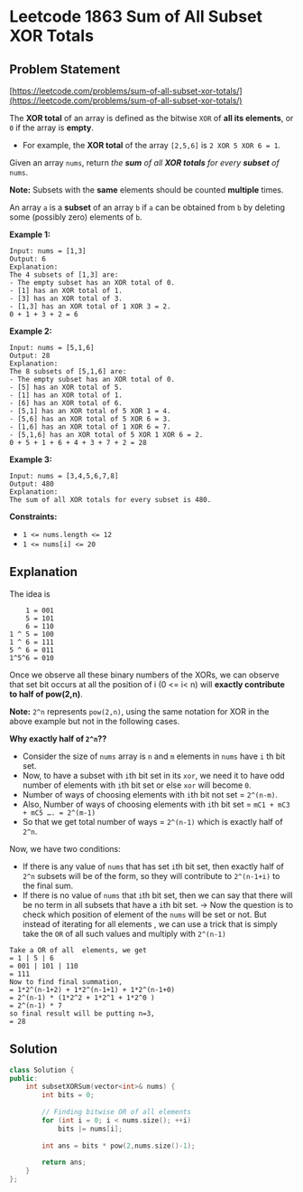 # Leetcode 1863 Sum of All Subset XOR Totals

## Problem Statement

[https://leetcode.com/problems/sum-of-all-subset-xor-totals/](https://leetcode.com/problems/sum-of-all-subset-xor-totals/)

The **XOR total** of an array is defined as the bitwise `XOR` of **all its elements**, or `0` if the array is **empty**.

* For example, the **XOR total** of the array `[2,5,6]` is `2 XOR 5 XOR 6 = 1`.

Given an array `nums`, return _the **sum** of all **XOR totals** for every **subset** of_ `nums`. 

**Note:** Subsets with the **same** elements should be counted **multiple** times.

An array `a` is a **subset** of an array `b` if `a` can be obtained from `b` by deleting some \(possibly zero\) elements of `b`.

**Example 1:**

```text
Input: nums = [1,3]
Output: 6
Explanation: 
The 4 subsets of [1,3] are:
- The empty subset has an XOR total of 0.
- [1] has an XOR total of 1.
- [3] has an XOR total of 3.
- [1,3] has an XOR total of 1 XOR 3 = 2.
0 + 1 + 3 + 2 = 6
```

**Example 2:**

```text
Input: nums = [5,1,6]
Output: 28
Explanation: 
The 8 subsets of [5,1,6] are:
- The empty subset has an XOR total of 0.
- [5] has an XOR total of 5.
- [1] has an XOR total of 1.
- [6] has an XOR total of 6.
- [5,1] has an XOR total of 5 XOR 1 = 4.
- [5,6] has an XOR total of 5 XOR 6 = 3.
- [1,6] has an XOR total of 1 XOR 6 = 7.
- [5,1,6] has an XOR total of 5 XOR 1 XOR 6 = 2.
0 + 5 + 1 + 6 + 4 + 3 + 7 + 2 = 28
```

**Example 3:**

```text
Input: nums = [3,4,5,6,7,8]
Output: 480
Explanation: 
The sum of all XOR totals for every subset is 480.
```

**Constraints:**

* `1 <= nums.length <= 12`
* `1 <= nums[i] <= 20`

## Explanation



The idea is

```text
    1 = 001
    5 = 101
    6 = 110
1 ^ 5 = 100
1 ^ 6 = 111
5 ^ 6 = 011
1^5^6 = 010
```

Once we observe all these binary numbers of the XORs, we can observe that set bit occurs at all the position of i \(0 &lt;= i&lt; n\) will **exactly contribute to half of pow\(2,n\)**.

**Note:** `2^n` represents `pow(2,n)`, using the same notation for XOR in the above example but not in the following cases.

**Why exactly half of `2^n`??**

* Consider the size of `nums` array is `n` and `m` elements in `nums` have `i` th bit set.
* Now, to have a subset with `i`th bit set in its `xor`, we need it to have odd number of elements with `i`th bit set or else `xor` will become `0`.
* Number of ways of choosing elements with `i`th bit not set = `2^(n-m)`.
* Also, Number of ways of choosing elements with `i`th bit set = `mC1 + mC3 + mC5 …. = 2^(m-1)`
* So that we get total number of ways = `2^(n-1)` which is exactly half of `2^n`.

Now, we have two conditions:

* If there is any value of `nums` that has set `i`th bit set, then exactly half of `2^n` subsets will be of the form, so they will contribute to `2^(n-1+i)` to the final sum.
* If there is no value of `nums` that `i`th bit set, then we can say that there will be no term in all subsets that have a `i`th bit set.  -&gt; Now the question is to check which position of element of the `nums` will be set or not. But instead of iterating for all elements , we can use a trick that is simply take the `OR` of all such values and multiply with `2^(n-1)`

```text
Take a OR of all  elements, we get 
= 1 | 5 | 6
= 001 | 101 | 110
= 111
Now to find final summation, 
= 1*2^(n-1+2) + 1*2^(n-1+1) + 1*2^(n-1+0)
= 2^(n-1) * (1*2^2 + 1*2^1 + 1*2^0 )
= 2^(n-1) * 7
so final result will be putting n=3, 
= 28
```

## Solution

```cpp
class Solution {
public:
    int subsetXORSum(vector<int>& nums) {
        int bits = 0;
 
        // Finding bitwise OR of all elements
        for (int i = 0; i < nums.size(); ++i)
            bits |= nums[i];
 
        int ans = bits * pow(2,nums.size()-1);
 
        return ans;
    }
};
```

